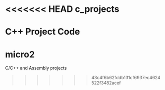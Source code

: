 <<<<<<< HEAD
c_projects
==========

C++ Project Code
=======
micro2
======

C/C++ and Assembly projects
>>>>>>> 43c4f6b62fddb131cf6937ec4624522f3482acef
